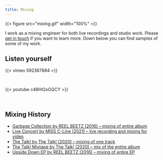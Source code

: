 ```yaml
---
title: Mixing
---
```


{{< figure src="mixing.gif" width="100%" >}}

I work as a mixing engineer for both live recordings and studio work. Please [get in touch](#contact) if you want to learn more. Down below you can find samples of some of my work.

## Listen yourself

{{< vimeo 592367884 >}}

&nbsp;

{{< youtube c48Ht2xGQCY >}}

&nbsp;

## Mixing History

- [Garbage Collection by REEL BEETZ (2016) – mixing of entire album](https://www.youtube.com/watch?v=HTTpwXerRP8&list=OLAK5uy_lrvtmDxT3Cfanvi9y85rmNef5hT3dLsLY)
- [Live Concert by MISS C-Line (2021) – live recording and mixing for video](https://vimeo.com/592367884/d9865bced2)
- [The Talk! by The Talk! (2020) – mixing of one track](https://www.youtube.com/watch?v=c48Ht2xGQCY)
- [The Talk! Mixtape by The Talk! (2020) – mix of the entire album](https://album.link/s/3QmPyBBxPL0uvM1W8VbsDd)
- [Upside Down EP by REEL BEETZ (2016) – mixing of entire EP](https://www.youtube.com/watch?v=jQxEOg2G0xw&list=OLAK5uy_kDLxq-HpWXCIHQSGdUWiPjPczW3mt8dQg)
